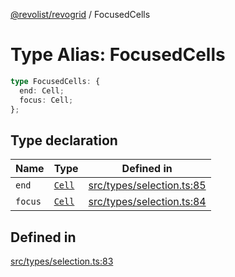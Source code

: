 [@revolist/revogrid](README.md) / FocusedCells

# Type Alias: FocusedCells

```ts
type FocusedCells: {
  end: Cell;
  focus: Cell;
};
```

## Type declaration

| Name | Type | Defined in |
| ------ | ------ | ------ |
| `end` | [`Cell`](Interface.Cell.md) | [src/types/selection.ts:85](https://github.com/revolist/revogrid/blob/339b58d64f0e4822db63d040318421d77ef85671/src/types/selection.ts#L85) |
| `focus` | [`Cell`](Interface.Cell.md) | [src/types/selection.ts:84](https://github.com/revolist/revogrid/blob/339b58d64f0e4822db63d040318421d77ef85671/src/types/selection.ts#L84) |

## Defined in

[src/types/selection.ts:83](https://github.com/revolist/revogrid/blob/339b58d64f0e4822db63d040318421d77ef85671/src/types/selection.ts#L83)
